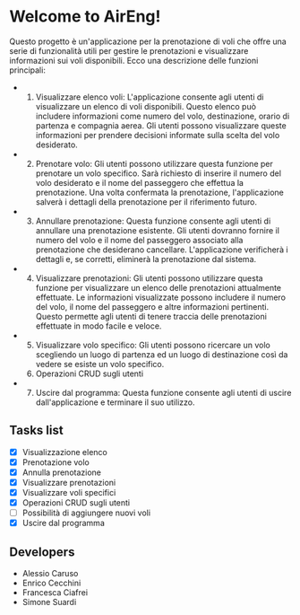 # Welcome to AirEng!

Questo progetto è un'applicazione per la prenotazione di voli che offre una serie di funzionalità utili per gestire le prenotazioni e visualizzare informazioni sui voli disponibili. Ecco una descrizione delle funzioni principali:

 - 1.  Visualizzare elenco voli: L'applicazione consente agli utenti di visualizzare un elenco di voli disponibili. Questo elenco può includere informazioni come numero del volo, destinazione, orario di partenza e compagnia aerea. Gli utenti possono visualizzare queste informazioni per prendere decisioni informate sulla scelta del volo desiderato.
 - 2.  Prenotare volo: Gli utenti possono utilizzare questa funzione per prenotare un volo specifico. Sarà richiesto di inserire il numero del volo desiderato e il nome del passeggero che effettua la prenotazione. Una volta confermata la prenotazione, l'applicazione salverà i dettagli della prenotazione per il riferimento futuro.
 - 3.  Annullare prenotazione: Questa funzione consente agli utenti di annullare una prenotazione esistente. Gli utenti dovranno fornire il numero del volo e il nome del passeggero associato alla prenotazione che desiderano cancellare. L'applicazione verificherà i dettagli e, se corretti, eliminerà la prenotazione dal sistema.
 - 4.  Visualizzare prenotazioni: Gli utenti possono utilizzare questa funzione per visualizzare un elenco delle prenotazioni attualmente effettuate. Le informazioni visualizzate possono includere il numero del volo, il nome del passeggero e altre informazioni pertinenti. Questo permette agli utenti di tenere traccia delle prenotazioni effettuate in modo facile e veloce.
 - 5.  Visualizzare volo specifico: Gli utenti possono ricercare un volo scegliendo un luogo di partenza ed un luogo di destinazione così da vedere se esiste un volo specifico.
   6.  Operazioni CRUD sugli utenti
 - 7.  Uscire dal programma: Questa funzione consente agli utenti di uscire dall'applicazione e terminare il suo utilizzo.
 ## Tasks list
 - [x] Visualizzazione elenco
 - [x] Prenotazione volo
 - [x] Annulla prenotazione
 - [x] Visualizzare prenotazioni
 - [x] Visualizzare voli specifici
 - [x] Operazioni CRUD sugli utenti
 - [ ] Possibilità di aggiungere nuovi voli
 - [x] Uscire dal programma
 ## Developers
 
 - Alessio Caruso
 - Enrico Cecchini
 - Francesca Ciafrei
 - Simone Suardi
